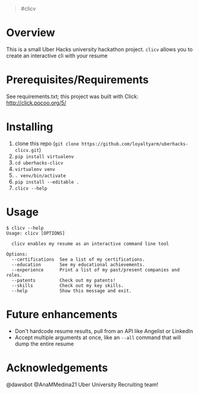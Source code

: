 >#clicv

# Overview
This is a small Uber Hacks university hackathon project. `clicv` allows you to create an interactive cli with your resume

# Prerequisites/Requirements
See requirements.txt; this project was built with Click: http://click.pocoo.org/5/

# Installing
1. clone this repo (`git clone https://github.com/loyaltyarm/uberhacks-clicv.git`)
2. `pip install virtualenv`
3. `cd uberhacks-clicv`
4. `virtualenv venv`
5. `. venv/bin/activate`
6. `pip install --editable .`
7. `clicv --help`

# Usage
```
$ clicv --help
Usage: clicv [OPTIONS]

  clicv enables my resume as an interactive command line tool

Options:
  --certifications  See a list of my certifications.
  --education       See my educational achievements.
  --experience      Print a list of my past/present companies and roles.
  --patents         Check out my patents!
  --skills          Check out my key skills.
  --help            Show this message and exit.
```

# Future enhancements
- Don't hardcode resume results, pull from an API like Angelist or LinkedIn
- Accept multiple arguments at once, like an `--all` command that will dump the entire resume

# Acknowledgements
@dawsbot
@AnaMMedina21
Uber University Recruiting team!

